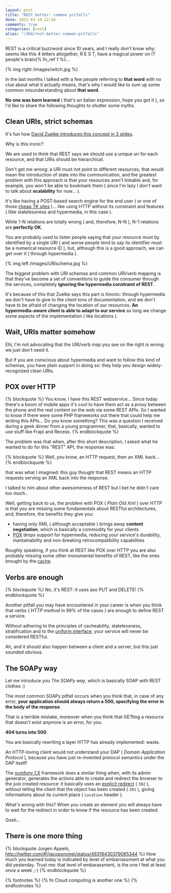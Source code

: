 ```yaml
---
layout: post
title: "REST better: common pitfalls"
date: 2011-03-19 22:54
comments: true
categories: [rest]
alias: "/304/rest-better-common-pitfalls"
---
```


REST is a critical buzzword since 10 years, and I really don't know why: seems like this 4 letters altogether, R E S T, have a magical power on IT people's brain{% fn_ref 1 %}...
<!-- more -->

{% img right /images/witch.jpg %}

In the last months I talked with a few people referring to **that word** with no clue about what it actually means, that's why I would like to sum up some common misunderstanding about **that word**.

**No one was born learned** ( that's an italian expression, hope you got it ), so I'd like to share the following thoughts to shutter some myths.

## Clean URIs, strict schemas

It's fun how [David Zuelke introduces this concept in 3 slides](http://www.slideshare.net/Wombert/designing-http-interfaces-and-restful-web-services-confoo11-20110310/60).

Why is this ironic?

We are used to think that REST says we should use a unique uri for each resource, and that URIs should be hierarchical.

Don't get me wrong: a URI must not point to different resources, that would mean the introduction of state into the communication, and the greatest problem with this approach is that your resources aren't linkable and, for example, you won't be able to bookmark them ( since I'm lazy I don't want to talk about **scalability** for now...  ).

It's like having a POST-based search engine for the end user ( or one of those [cheap TK sites](http://www.pxel.tk/) )... like using HTTP without its constraint and features ( llike statelessness and hypermedia, in this case ).

While 1-N relations are totally wrong ( and, therefore, N-N ), N-1 relations are **perfectly OK**.

You are probably used to listen people saying that your resource must by identified by a single URI ( and worse people tend to say its identifier must be a numerical resource ID ), but, although this is a good approach, we can get over it ( through hypermedia ).

{% img left /images/URIschema.jpg %}

The biggest problem with URI schemas and common URI/verb mapping is that they've become a set of conventions to guide the consumer through the services, completely **ignoring the hypermedia constraint of REST**.

It's because of this that Zuelke says this part is hironic: through hypermedia we don't have to give to the client tons of documentation, and we don't have to be afraid of changing the location of our resources. **An hypermedia-aware client is able to adapt to our service** as long we change some aspects of the implementation ( like locations ).

## Wait, URIs matter somehow

Ehi, I'm not advocating that the URI/verb map you see on the right is wrong: we just don't need it.

But if you are conscious about hypermedia and want to follow this kind of schemas, you have plain support in doing so: they help you design widely-recognized clean URIs.

## POX over HTTP

{% blockquote %}
You know, I have this REST webservice...
Since today there's a boom of mobile apps it's cool to have them act as a proxy between the phone and the real content on the web via some REST APIs.
So I wanted to know if there were some PHP frameworks out there that could help me writing this APIs... Do you know something?
This was a question I received during a geek dinner from a young programmer, that, basically, wanted to use stuff like Frapi and Recess.
{% endblockquote %}

The problem was that when, after this short description, I asked what he wanted to do for this "REST" API, the response was:

{% blockquote %}
Well, you know, an HTTP request, then an XML back...
{% endblockquote %}

that was what I imagined: this guy thought that REST means an HTTP requests serving an XML back into the response.

I talked to him about other awesomeness of REST but I bet he didn't care too much..

Well, getting back to us, the problem with POX ( *Plain Old Xml* ) over HTTP is that you are missing some fundamentals about RESTful architectures, and, therefore, the benefits they give you:

* having only XML ( although acceptable ) brings away **content negotiation**, which is basically a commodity for your clients
* [POX](http://www.google.it/imgres?imgurl=http://www.sqlservercentral.com/articles/SS2K5%2B-%2BXML/2826/xml_result1.gif&imgrefurl=http://www.sqlservercentral.com/articles/SS2K5%2B-%2BXML/2826/&usg=__VTGK7M7iMz05Faa-gqox9ziWiio=&h=566&w=576&sz=19&hl=it&start=0&sig2=8scznEq2t7fI6w5GyVaCnw&zoom=1&tbnid=--Cfpfrp2ulFRM:&tbnh=164&tbnw=167&ei=TQGFTcKTIYzEsgb8v_yaAw&prev=/images%3Fq%3Dxml%26um%3D1%26hl%3Dit%26safe%3Doff%26sa%3DN%26biw%3D1280%26bih%3D690%26tbs%3Disch:1&um=1&itbs=1&iact=hc&vpx=141&vpy=363&dur=1808&hovh=223&hovw=226&tx=189&ty=149&oei=TQGFTcKTIYzEsgb8v_yaAw&page=1&ndsp=16&ved=1t:429,r:11,s:0) drops support for hypermedia, reducing your service's durability, mantainability and non-breaking retrocompatibility capabilities

Roughly speaking, if you think at REST like POX over HTTP you are also probably missing some other monumental benefits of REST, like the ones brought by the [cache](http://www.odino.org/301/rest-better-http-cache).

## Verbs are enough

{% blockquote %}
No, it's REST: it uses aso PUT and DELETE!
{% endblockquote %}

Another pitfall you may have encountered in your career is when you think that verbs ( *HTTP method* in 99% of the cases ) are enough to define REST a service.

Without adhering to the principles of cacheability, statelessness, stratification and to the [uniform interface](http://www.w3.org/2003/Talks/techplen-http/slide6-0.html), your service will never be considered RESTful.

Ah, and it should also happen between a client and a server, but this just sounded obvious.

## The SOAPy  way

Let me introduce you *The SOAPy way*, which is basically SOAP with REST clothes :)

The most common SOAPy pitfall occurs when you think that, in case of any error, **your application should always return a 500, specifying the error in the body of the response**.

That is a terrible mistake, moreover when you think that GETting a resource that doesn't exist anymore is an error, for you.

**404 turns into 500**.

You are basically rewriting a layer HTTP has already implemented: waste.

An HTTP-loving client would not understand your DAP ( *Domain Application Protocol* ), because you have just re-invented protocol semantics under the DAP itself!

The [symfony 1.X](http://www.symfony-framework.org/) framework does a similar thing when, with its admin generator, generates the actions able to create and redirect the browser to the just created resource: it basically uses an [explicit redirect](https://github.com/symfony/symfony1/blob/master/lib/plugins/sfDoctrinePlugin/data/generator/sfDoctrineModule/admin/parts/processFormAction.php#L36) ( `302` ), without telling the client that the object has been created ( `201` ), giving informations about its current place ( `Location` header ).

What's wrong with this? When you create an element you will always have to wait for the redirect in order to know if the resource has been created.

Gosh...

## There is one more thing

{% blockquote Jurgen Appelo, http://twitter.com/#!/jacoporomei/status/46316430379065344 %}
How much you learned today is indicated by level of embarrassment at what you did yesterday.
Trust me: that level of embarassment, is the one I feel at least once a week ;-)
{% endblockquote %}

{% footnotes %}
  {% fn Cloud computing is another one %}
{% endfootnotes %}